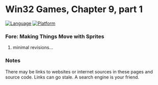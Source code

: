 # Win32 Games, Chapter 9, part 1
[![Language](https://img.shields.io/badge/Language%20-C++-blue.svg)](https://github.com/GeorgePimpleton/Win32-games/)
[![Platform](https://img.shields.io/badge/Platform%20-Win32-blue.svg)](https://github.com/GeorgePimpleton/Win32-games/)

### Fore: Making Things Move with Sprites
1. minimal revisions...

### Notes
There may be links to websites or internet sources in these pages and source code. Links can go stale. A search engine is your friend.
